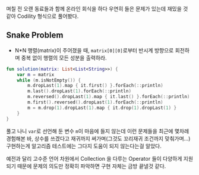 며칠 전 오랜 동료들과 함께 온라인 회식을 하다 우연히 들은 문제가 있는데 재밌을 것 같아 Codility 형식으로 풀어봤다.

## Snake Problem

* N*N 행렬(matrix)이 주어졌을 때, `matrix[0][0]`로부터 반시계 방향으로 회전하며 중복 없이 행렬의 모든 성분을 출력하라.

```kotlin
fun solution(matrix: List<List<String>>) {
    var m = matrix
    while (m.isNotEmpty()) {
        m.dropLast(1).map { it.first() }.forEach(::println)
        m.last().dropLast(1).forEach(::println)
        m.reversed().dropLast(1).map { it.last() }.forEach(::println)
        m.first().reversed().dropLast(1).forEach(::println)
        m = m.drop(1).dropLast(1).map { it.drop(1).dropLast(1) }
    }
}
```

풀고 나니 `var`로 선언해 둔 변수 `m`이 마음에 들지 않는데 이런 문제들을 최근에 몇차례 경험해본 바, 상수를 쓰겠다고 재귀까지 써가며(그것도 꼬리재귀 조건까지 맞춰가며...) 구현하는게
알고리즘 테스트에는 그다지 도움이 되지 않는다는걸 알았다.

예전과 달리 고수준 언어 차원에서 Collection 을 다루는 Operator 들이 다양하게 지원되기 때문에 문제의 의도만 정확히 파악하면 구현 자체는 금방 끝낼것 같다.
